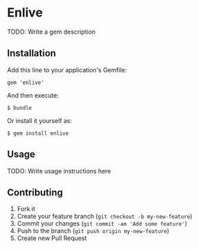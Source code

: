 # Enlive

TODO: Write a gem description

## Installation

Add this line to your application's Gemfile:

    gem 'enlive'

And then execute:

    $ bundle

Or install it yourself as:

    $ gem install enlive

## Usage

TODO: Write usage instructions here

## Contributing

1. Fork it
2. Create your feature branch (`git checkout -b my-new-feature`)
3. Commit your changes (`git commit -am 'Add some feature'`)
4. Push to the branch (`git push origin my-new-feature`)
5. Create new Pull Request

